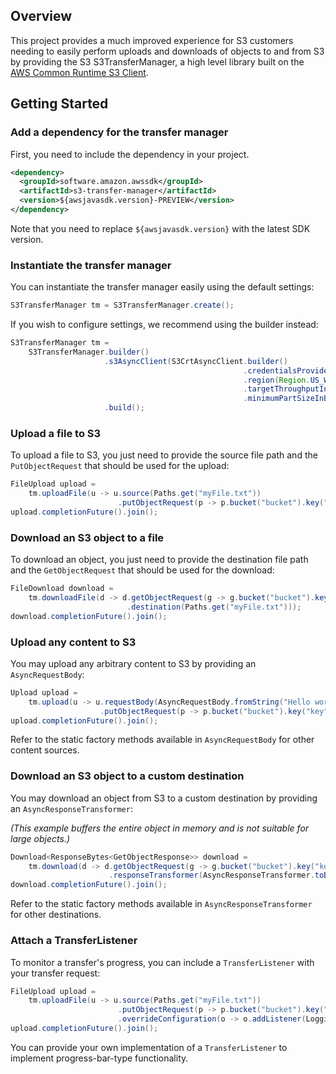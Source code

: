 ## Overview

This project provides a much improved experience for S3 customers needing to easily perform uploads and downloads of
objects to and from S3 by providing the S3 S3TransferManager, a high level
library built on the [AWS Common Runtime S3 Client](https://github.com/awslabs/aws-crt-java).

## Getting Started

### Add a dependency for the transfer manager 

First, you need to include the dependency in your project.

```xml
<dependency>
  <groupId>software.amazon.awssdk</groupId>
  <artifactId>s3-transfer-manager</artifactId>
  <version>${awsjavasdk.version}-PREVIEW</version>
</dependency>
```

Note that you need to replace `${awsjavasdk.version}` with the latest
SDK version.

### Instantiate the transfer manager

You can instantiate the transfer manager easily using the default settings:

```java
S3TransferManager tm = S3TransferManager.create();
```

If you wish to configure settings, we recommend using the builder instead:


```java
S3TransferManager tm =
    S3TransferManager.builder()
                     .s3AsyncClient(S3CrtAsyncClient.builder()
                                                    .credentialsProvider(credentialProvider)
                                                    .region(Region.US_WEST_2)
                                                    .targetThroughputInGbps(20.0)
                                                    .minimumPartSizeInBytes(8 * MB))
                     .build();
```

### Upload a file to S3

To upload a file to S3, you just need to provide the source file path and the `PutObjectRequest` that should be used for the upload:

```java
FileUpload upload =
    tm.uploadFile(u -> u.source(Paths.get("myFile.txt"))
                        .putObjectRequest(p -> p.bucket("bucket").key("key")));
upload.completionFuture().join();
```

### Download an S3 object to a file

To download an object, you just need to provide the destination file path and the `GetObjectRequest` that should be used for the download:

```java
FileDownload download =
    tm.downloadFile(d -> d.getObjectRequest(g -> g.bucket("bucket").key("key"))
                          .destination(Paths.get("myFile.txt")));
download.completionFuture().join();
```

### Upload any content to S3

You may upload any arbitrary content to S3 by providing an `AsyncRequestBody`:

```java
Upload upload =
    tm.upload(u -> u.requestBody(AsyncRequestBody.fromString("Hello world"))
                    .putObjectRequest(p -> p.bucket("bucket").key("key")));
upload.completionFuture().join();
```

Refer to the static factory methods available in `AsyncRequestBody` for other content sources.

### Download an S3 object to a custom destination

You may download an object from S3 to a custom destination by providing an `AsyncResponseTransformer`:

*(This example buffers the entire object in memory and is not suitable for large objects.)*

```java
Download<ResponseBytes<GetObjectResponse>> download =
    tm.download(d -> d.getObjectRequest(g -> g.bucket("bucket").key("key"))
                      .responseTransformer(AsyncResponseTransformer.toBytes()));
download.completionFuture().join();
```

Refer to the static factory methods available in `AsyncResponseTransformer` for other destinations.

### Attach a TransferListener

To monitor a transfer's progress, you can include a `TransferListener` with your transfer request:

```java
FileUpload upload =
    tm.uploadFile(u -> u.source(Paths.get("myFile.txt"))
                        .putObjectRequest(p -> p.bucket("bucket").key("key"))
                        .overrideConfiguration(o -> o.addListener(LoggingTransferListener.create())));
upload.completionFuture().join();
```

You can provide your own implementation of a `TransferListener` to implement progress-bar-type functionality.